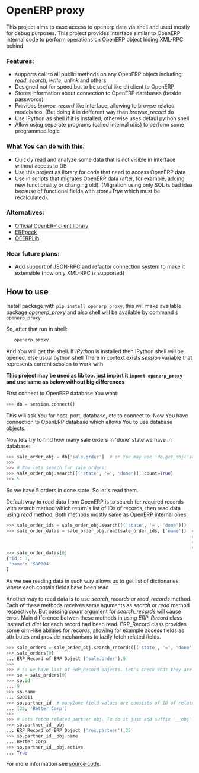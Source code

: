 OpenERP proxy
=============

This project aims to ease access to openerp data via shell and used mostly for debug purposes.
This project provides interface similar to OpenERP internal code to perform operations on
OpenERP object hiding XML-RPC behind

### Features:
   * supports call to all public methods on any OpenERP object including: *read*, *search*, *write*, *unlink* and others
   * Designed not for speed but to be useful like cli client to OpenERP
   * Stores information about connection to OpenERP databases (beside passwords)
   * Provides *browse_record* like interface, allowing to browse related models too. (But doing it in defferent way than *browse_record* do
   * Use IPython as shell if it is installed, otherwise uses defaul python shell
   * Allow using separate programs (called internal *utils*) to perform some programmed logic

### What You can do with this:
   * Quickly read and analyze some data that is not visible in interface without access to DB
   * Use this project as library for code that need to access OpenERP data
   * Use in scripts that migrates OpenERP data (after, for example, adding new functionality or changing old).
     (Migration using only SQL is bad idea because of functional fields
     with *store=True* which must be recalculated).

### Alternatives:
   * [Official OpenERP client library](https://github.com/OpenERP/openerp-client-lib)
   * [ERPpeek](https://pypi.python.org/pypi/ERPpeek)
   * [OEERPLib](https://pypi.python.org/pypi/OERPLib)

### Near future plans:
   * Add support of JSON-RPC and refactor connection system to make it extensible
     (now only XML-RPC is supported)


How to use
----------

Install package with ``` pip install openerp_proxy ```, this will make available package *openerp_proxy*
and also shell will be available by command ```$ openerp_proxy```

So, after that run in shell:

```bash
   openerp_proxy
```

And You will get the shell. If *IPython* is installed then IPython shell will be opened, else usual python shell
There in context exists *session* variable that represents current session to work with

**This project may be used as lib too. just import it ```import openerp_proxy``` and use same as below without big differences**

First connect to OpenERP database You want:

```python
>>> db = session.connect()
```

This will ask You for host, port, database, etc to connect to.
Now You have connection to OpenERP database which allows You to use database objects.

Now lets try to find how many sale orders in 'done' state we have in database:

```python
>>> sale_order_obj = db['sale.order']  # or You may use 'db.get_obj('sale.order')' if You like
>>>
>>> # Now lets search for sale orders:
>>> sale_order_obj.search([('state', '=', 'done')], count=True)
>>> 5
```

So we have 5 orders in done state. So let's read them.

Default way to read data from OpenERP is to search for required records with *search* method
which return's list of IDs of records, then read data using *read* method. Both methods
mostly same as OpenERP internal ones:

```python
>>> sale_order_ids = sale_order_obj.search([('state', '=', 'done')])
>>> sale_order_datas = sale_order_obj.read(sale_order_ids, ['name'])  # Last argument is optional.
                                                                      # it describes list of fields to read
                                                                      # if it is not provided then all fields
                                                                      # will be read
>>> sale_order_datas[0]
{'id': 3,
 'name': 'SO0004'
}
```

As we see reading data in such way allows us to get list of dictionaries where each contain fields have been read

Another way to read data is to use *search_records* or *read_records* method. Each of these methods receives
same aguments as *search* or *read* method respectively. But passing *count* argument for *search_records* will cause error.
Main difference betwen these methods in using *ERP_Record* class instead of *dict* for each record had been read.
ERP_Record class provides some orm-like abilities for records, allowing for example access fields as attributes and
provide mechanisms to lazily fetch related fields.

```python
>>> sale_orders = sale_order_obj.search_records([('state', '=', 'done')])
>>> sale_orders[0]
... ERP_Record of ERP Object ('sale.order'),9
>>>
>>> # So we have list of ERP_Record objects. Let's check what they are
>>> so = sale_orders[0]
>>> so.id
... 9
>>> so.name
... SO0011
>>> so.partner_id  # many2one field values are consists of ID of related record and name of related record
... [25, 'Better Corp']
>>>
>>> # Lets fetch related partner obj. To do it just add suffix '__obj' to and of field name
>>> so.partner_id__obj
... ERP_Record of ERP Object ('res.partner'),25
>>> so.partner_id__obj.name
... Better Corp
>>> so.partner_id__obj.active
... True
```

For more information see [source code](https://github.com/katyukha/openerp-proxy).
